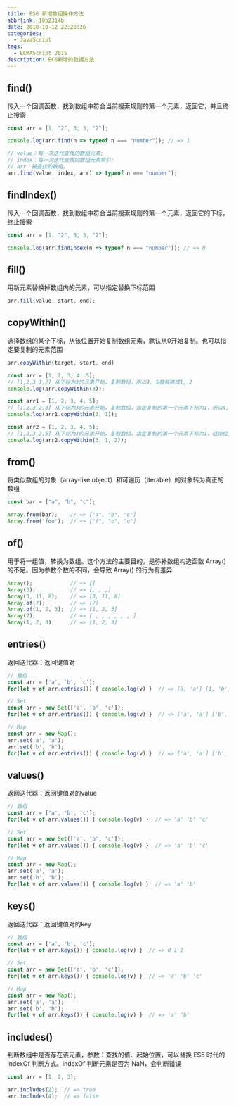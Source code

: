 ```yaml
---
title: ES6 新增数组操作方法
abbrlink: 10b2314b
date: 2018-10-12 22:28:26
categories:
  - JavaScript
tags:
  - ECMAScript 2015
description: EC6新增的数据方法
---
```


## find()
传入一个回调函数，找到数组中符合当前搜索规则的第一个元素，返回它，并且终止搜索

``` javascript
const arr = [1, "2", 3, 3, "2"];

console.log(arr.find(n => typeof n === "number")); // => 1

// value：每一次迭代查找的数组元素;
// index：每一次迭代查找的数组元素索引;
// arr：被查找的数组。
arr.find(value, index, arr) => typeof n === "number");
```

## findIndex()
传入一个回调函数，找到数组中符合当前搜索规则的第一个元素，返回它的下标，终止搜索

``` javascript
const arr = [1, "2", 3, 3, "2"];

console.log(arr.findIndex(n => typeof n === "number")); // => 0
```

## fill()
用新元素替换掉数组内的元素，可以指定替换下标范围

``` javascript
arr.fill(value, start, end);
```

## copyWithin()
选择数组的某个下标，从该位置开始复制数组元素，默认从0开始复制。也可以指定要复制的元素范围

``` javascript
arr.copyWithin(target, start, end)

const arr = [1, 2, 3, 4, 5];
// [1,2,3,1,2] 从下标为3的元素开始，复制数组，所以4, 5被替换成1, 2
console.log(arr.copyWithin(3));

const arr1 = [1, 2, 3, 4, 5];
// [1,2,3,2,3] 从下标为3的元素开始，复制数组，指定复制的第一个元素下标为1，所以4, 5被替换成2, 3
console.log(arr1.copyWithin(3, 1));

const arr2 = [1, 2, 3, 4, 5];
// [1,2,3,2,5] 从下标为3的元素开始，复制数组，指定复制的第一个元素下标为1，结束位置为2，所以4被替换成2
console.log(arr2.copyWithin(3, 1, 2));
```

## from()
将类似数组的对象（array-like object）和可遍历（iterable）的对象转为真正的数组

``` javascript
const bar = ["a", "b", "c"];

Array.from(bar);    // => ["a", "b", "c"]
Array.from('foo');  // => ["f", "o", "o"]
```

## of()
用于将一组值，转换为数组。这个方法的主要目的，是弥补数组构造函数 Array() 的不足。因为参数个数的不同，会导致 Array() 的行为有差异

``` javascript
Array();            // => []
Array(3);           // => [, , ,]
Array(3, 11, 8);    // => [3, 11, 8]
Array.of(7);        // => [7]
Array.of(1, 2, 3);  // => [1, 2, 3]
Array(7);           // => [ , , , , , , ]
Array(1, 2, 3);     // => [1, 2, 3]
```

## entries()
返回迭代器：返回键值对

``` javascript
// 数组
const arr = ['a', 'b', 'c'];
for(let v of arr.entries()) { console.log(v) }  // => [0, 'a'] [1, 'b'] [2, 'c']

// Set
const arr = new Set(['a', 'b', 'c']);
for(let v of arr.entries()) { console.log(v) }  // => ['a', 'a'] ['b', 'b'] ['c', 'c']

// Map
const arr = new Map();
arr.set('a', 'a');
arr.set('b', 'b');
for(let v of arr.entries()) { console.log(v) }  // => ['a', 'a'] ['b', 'b']
```

## values()
返回迭代器：返回键值对的value

``` javascript
// 数组
const arr = ['a', 'b', 'c'];
for(let v of arr.values()) { console.log(v) }  // => 'a' 'b' 'c'

// Set
const arr = new Set(['a', 'b', 'c']);
for(let v of arr.values()) { console.log(v) }  // => 'a' 'b' 'c'

// Map
const arr = new Map();
arr.set('a', 'a');
arr.set('b', 'b');
for(let v of arr.values()) { console.log(v) }  // => 'a' 'b'
```

## keys()
返回迭代器：返回键值对的key

``` javascript
// 数组
const arr = ['a', 'b', 'c'];
for(let v of arr.keys()) { console.log(v) }  // => 0 1 2

// Set
const arr = new Set(['a', 'b', 'c']);
for(let v of arr.keys()) { console.log(v) }  // => 'a' 'b' 'c'

// Map
const arr = new Map();
arr.set('a', 'a');
arr.set('b', 'b');
for(let v of arr.keys()) { console.log(v) }  // => 'a' 'b'
```

## includes()
判断数组中是否存在该元素，参数：查找的值、起始位置，可以替换 ES5 时代的 indexOf 判断方式。indexOf 判断元素是否为 NaN，会判断错误

``` javascript
const arr = [1, 2, 3];

arr.includes(2);  // => true
arr.includes(4);  // => false
```
